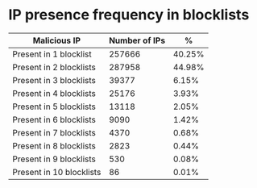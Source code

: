 # IP presence frequency in blocklists
| Malicious IP | Number of IPs | % |
|----|----|----|
| Present in 1 blocklist | 257666 | 40.25% |
| Present in 2 blocklists | 287958 | 44.98% |
| Present in 3 blocklists | 39377 | 6.15% |
| Present in 4 blocklists | 25176 | 3.93% |
| Present in 5 blocklists | 13118 | 2.05% |
| Present in 6 blocklists | 9090 | 1.42% |
| Present in 7 blocklists | 4370 | 0.68% |
| Present in 8 blocklists | 2823 | 0.44% |
| Present in 9 blocklists | 530 | 0.08% |
| Present in 10 blocklists | 86 | 0.01% |
